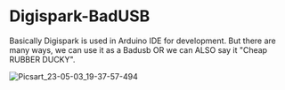# Digispark-BadUSB
Basically Digispark is used in Arduino IDE for development. But there are many ways, we can use it as a Badusb OR we can ALSO say it "Cheap RUBBER DUCKY".

<SCREENSHOT OF DIGISPARK>


![Picsart_23-05-03_19-37-57-494](https://user-images.githubusercontent.com/109096437/235941542-6272d3ed-771c-461b-b532-cfdadde504b8.jpg)
